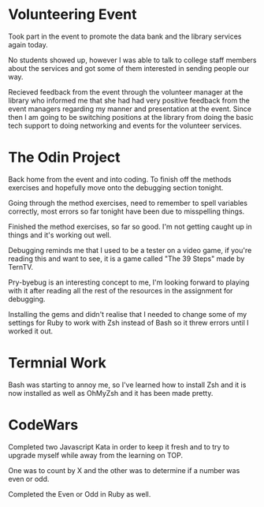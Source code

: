 # Volunteering Event
Took part in the event to promote the data bank and the library services again today.

No students showed up, however I was able to talk to college staff members about the services and got some of them interested in sending people our way.

Recieved feedback from the event through the volunteer manager at the library who informed me that she had had very positive feedback from the event managers regarding my manner and presentation at the event. Since then I am going to be switching positions at the library from doing the basic tech support to doing networking and events for the volunteer services.

# The Odin Project
Back home from the event and into coding. To finish off the methods exercises and hopefully move onto the debugging section tonight.

Going through the method exercises, need to remember to spell variables correctly, most errors so far tonight have been due to misspelling things.

Finished the method exercises, so far so good. I'm not getting caught up in things and it's working out well.

Debugging reminds me that I used to be a tester on a video game, if you're reading this and want to see, it is a game called "The 39 Steps" made by TernTV.

Pry-byebug is an interesting concept to me, I'm looking forward to playing with it after reading all the rest of the resources in the assignment for debugging.

Installing the gems and didn't realise that I needed to change some of my settings for Ruby to work with Zsh instead of Bash so it threw errors until I worked it out.

# Termnial Work
Bash was starting to annoy me, so I've learned how to install Zsh and it is now installed as well as OhMyZsh and it has been made pretty.

# CodeWars

Completed two Javascript Kata in order to keep it fresh and to try to upgrade myself while away from the learning on TOP.

One was to count by X and the other was to determine if a number was even or odd.

Completed the Even or Odd in Ruby as well.